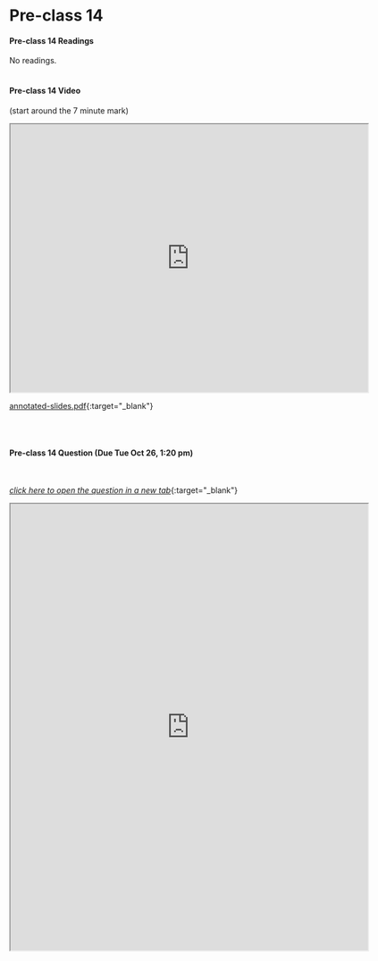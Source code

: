 # Pre-class 14

#### Pre-class 14 Readings

No readings.
<br>
<br>

#### Pre-class 14 Video

(start around the 7 minute mark)

<iframe src="https://drive.google.com/file/d/1IuowuE30awwvpPkuVH-NL_DvylY7cY6c/preview?t=7m00s" width="640" height="480" frameborder="20" marginheight="0" marginwidth="0">Loading…
</iframe>


[annotated-slides.pdf](https://drive.google.com/file/d/17bhYfEHBG5v500eD0W9iIKH1I1EUtzvm/view?usp=sharing){:target="_blank"}

<br>
<br>

#### Pre-class 14 Question (Due Tue Oct 26, 1:20 pm)

<br>

[*click here to open the question in a new tab*](https://forms.gle/F52iQbSzPkjGKwWQ7){:target="_blank"}

<iframe src="https://docs.google.com/forms/d/e/1FAIpQLSe2ZDQmGPUbBCIlEGkvvE0qdyIs9VZkksAz_J_zBlGo30-bXg/viewform?embedded=true" width="640" height="800" frameborder="20" marginheight="0" marginwidth="0">Loading…</iframe>

